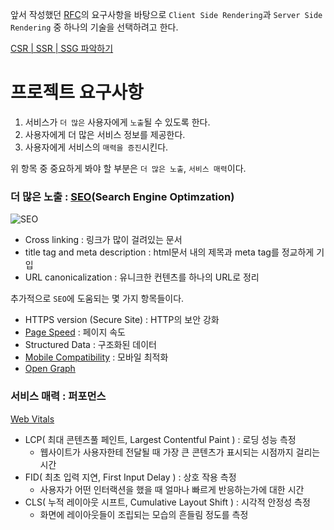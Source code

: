 앞서 작성했던 [RFC](https://github.com/SungSeokMin/front-end-practice-learning-from-scenarios/blob/master/2%EC%9E%A5%20-%20%EC%83%88%EB%A1%9C%EC%9A%B4%20%EC%B6%9C%EB%B0%9C/%ED%94%84%EB%A1%9C%EC%A0%9D%ED%8A%B8%20%EB%B6%84%EC%84%9D%20%EB%B0%8F%20%EA%B8%B0%ED%9A%8D.md)의 요구사항을 바탕으로 `Client Side Rendering`과 `Server Side Rendering` 중 하나의 기술을 선택하려고 한다.

[CSR | SSR | SSG 파악하기](https://velog.io/@jkl1545/CSR-SSR-SSG)

# 프로젝트 요구사항

1. 서비스가 `더 많은` 사용자에게 `노출`될 수 있도록 한다.
2. 사용자에게 더 많은 서비스 정보를 제공한다.
3. 사용자에게 서비스의 `매력을 증진`시킨다.

위 항목 중 중요하게 봐야 할 부분은 `더 많은 노출`, `서비스 매력`이다.

### 더 많은 노출 : [SEO](https://developer.mozilla.org/ko/docs/Glossary/SEO)(Search Engine Optimzation)

![SEO](https://user-images.githubusercontent.com/72539723/190345164-f5bf78cb-dce8-42a2-a699-45ace4465d87.png)

- Cross linking : 링크가 많이 걸려있는 문서
- title tag and meta description : html문서 내의 제목과 meta tag를 정교하게 기입
- URL canonicalization : 유니크한 컨텐츠를 하나의 URL로 정리

추가적으로 `SEO`에 도움되는 몇 가지 항목들이다.

- HTTPS version (Secure Site) : HTTP의 보안 강화
- [Page Speed](https://pagespeed.web.dev/) : 페이지 속도
- Structured Data : 구조화된 데이터
- [Mobile Compatibility](https://search.google.com/test/mobile-friendly) : 모바일 최적화
- [Open Graph](https://ogp.me/)

### 서비스 매력 : 퍼포먼스

[Web Vitals](https://web.dev/i18n/ko/vitals/)

- LCP( 최대 콘텐츠풀 페인트, Largest Contentful Paint ) : 로딩 성능 측정
  - 웹사이트가 사용자한테 전달될 때 가장 큰 콘텐츠가 표시되는 시점까지 걸리는 시간
- FID( 최초 입력 지연, First Input Delay ) : 상호 작용 측정
  - 사용자가 어떤 인터랙션을 했을 때 얼마나 빠르게 반응하는가에 대한 시간
- CLS( 누적 레이아웃 시프트, Cumulative Layout Shift ) : 시각적 안정성 측정
  - 화면에 레이아웃들이 조립되는 모습의 흔들림 정도를 측정
